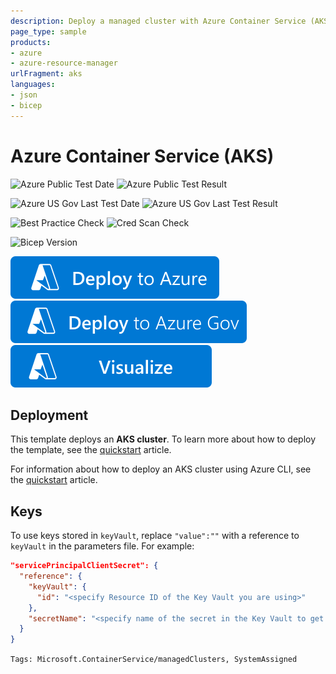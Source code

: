 ```yaml
---
description: Deploy a managed cluster with Azure Container Service (AKS)
page_type: sample
products:
- azure
- azure-resource-manager
urlFragment: aks
languages:
- json
- bicep
---
```

# Azure Container Service (AKS)

![Azure Public Test Date](https://azurequickstartsservice.blob.core.windows.net/badges/quickstarts/microsoft.kubernetes/aks-helm/PublicLastTestDate.svg)
![Azure Public Test Result](https://azurequickstartsservice.blob.core.windows.net/badges/quickstarts/microsoft.kubernetes/aks-helm/PublicDeployment.svg)

![Azure US Gov Last Test Date](https://azurequickstartsservice.blob.core.windows.net/badges/quickstarts/microsoft.kubernetes/aks-helm/FairfaxLastTestDate.svg)
![Azure US Gov Last Test Result](https://azurequickstartsservice.blob.core.windows.net/badges/quickstarts/microsoft.kubernetes/aks-helm/FairfaxDeployment.svg)

![Best Practice Check](https://azurequickstartsservice.blob.core.windows.net/badges/quickstarts/microsoft.kubernetes/aks-helm/BestPracticeResult.svg)
![Cred Scan Check](https://azurequickstartsservice.blob.core.windows.net/badges/quickstarts/microsoft.kubernetes/aks-helm/CredScanResult.svg)

![Bicep Version](https://azurequickstartsservice.blob.core.windows.net/badges/quickstarts/microsoft.kubernetes/aks-helm/BicepVersion.svg)

[![Deploy To Azure](https://raw.githubusercontent.com/Azure/azure-quickstart-templates/master/1-CONTRIBUTION-GUIDE/images/deploytoazure.svg?sanitize=true)](https://portal.azure.com/#create/Microsoft.Template/uri/https%3A%2F%2Fraw.githubusercontent.com%2FAzure%2Fazure-quickstart-templates%2Fmaster%2Fquickstarts%2Fmicrosoft.kubernetes%2Faks%2Fazuredeploy.json)
[![Deploy To Azure US Gov](https://raw.githubusercontent.com/Azure/azure-quickstart-templates/master/1-CONTRIBUTION-GUIDE/images/deploytoazuregov.svg?sanitize=true)](https://portal.azure.us/#create/Microsoft.Template/uri/https%3A%2F%2Fraw.githubusercontent.com%2FAzure%2Fazure-quickstart-templates%2Fmaster%2Fquickstarts%2Fmicrosoft.kubernetes%2Faks%2Fazuredeploy.json)
[![Visualize](https://raw.githubusercontent.com/Azure/azure-quickstart-templates/master/1-CONTRIBUTION-GUIDE/images/visualizebutton.svg?sanitize=true)](http://armviz.io/#/?load=https%3A%2F%2Fraw.githubusercontent.com%2FAzure%2Fazure-quickstart-templates%2Fmaster%2Fquickstarts%2Fmicrosoft.kubernetes%2Faks%2Fazuredeploy.json)

## Deployment

This template deploys an **AKS cluster**. To learn more about how to deploy the template, see the [quickstart](https://docs.microsoft.com/azure/aks/kubernetes-walkthrough-rm-template) article.

For information about how to deploy an AKS cluster using Azure CLI, see the [quickstart](https://docs.microsoft.com/azure/aks/kubernetes-walkthrough) article.

## Keys

To use keys stored in `keyVault`, replace `"value":""` with a reference to `keyVault` in the parameters file. For example:

```json
"servicePrincipalClientSecret": {
  "reference": {
    "keyVault": {
      "id": "<specify Resource ID of the Key Vault you are using>"
    },
    "secretName": "<specify name of the secret in the Key Vault to get the service principal password from>"
  }
}
```

`Tags: Microsoft.ContainerService/managedClusters, SystemAssigned`
